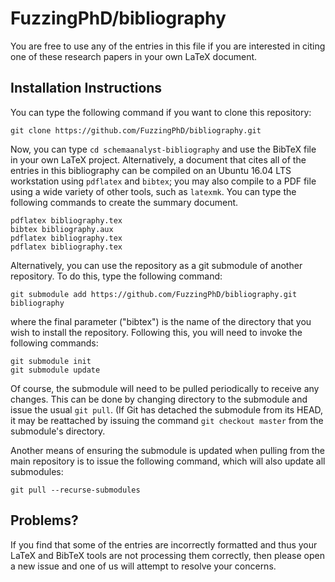 # FuzzingPhD/bibliography

You are free to use any of the entries in this file if you are interested in citing one of these research papers in your own LaTeX document.

## Installation Instructions

You can type the following command if you want to clone this repository:

```shell
git clone https://github.com/FuzzingPhD/bibliography.git
```

Now, you can type `cd schemaanalyst-bibliography` and use the BibTeX file in your own LaTeX project. Alternatively, a document that cites all of the entries in this bibliography can be compiled on an Ubuntu 16.04 LTS workstation using `pdflatex` and `bibtex`; you may also compile to a PDF file using a wide variety of other tools, such as `latexmk`. You can type the following commands to create the summary document.

```shell
pdflatex bibliography.tex
bibtex bibliography.aux
pdflatex bibliography.tex
pdflatex bibliography.tex
```

Alternatively, you can use the repository as a git submodule of another repository. To do this, type the following command:

```shell
git submodule add https://github.com/FuzzingPhD/bibliography.git bibliography
```

where the final parameter ("bibtex") is the name of the directory that you wish to install the repository. Following this, you will need to invoke the following commands:

```shell
git submodule init
git submodule update
```

Of course, the submodule will need to be pulled periodically to receive any changes. This can be done by changing directory to the submodule and issue the usual ``git pull``. (If Git has detached the submodule from its HEAD, it may be reattached by issuing the command ``git checkout master`` from the submodule's directory.

Another means of ensuring the submodule is updated when pulling from the main repository is to issue the following command, which will also update all submodules:

```shell
git pull --recurse-submodules
```

## Problems?
If you find that some of the entries are incorrectly formatted and thus your LaTeX and BibTeX tools are not processing them correctly, then please open a new issue and one of us will attempt to resolve your concerns. 
